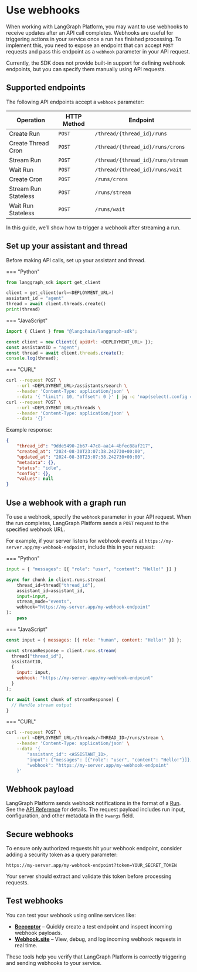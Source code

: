 # Use webhooks

When working with LangGraph Platform, you may want to use webhooks to receive updates after an API call completes. Webhooks are useful for triggering actions in your service once a run has finished processing. To implement this, you need to expose an endpoint that can accept `POST` requests and pass this endpoint as a `webhook` parameter in your API request.

Currently, the SDK does not provide built-in support for defining webhook endpoints, but you can specify them manually using API requests.

## Supported endpoints

The following API endpoints accept a `webhook` parameter:

| Operation | HTTP Method | Endpoint |
|-----------|------------|----------|
| Create Run | `POST` | `/thread/{thread_id}/runs` |
| Create Thread Cron | `POST` | `/thread/{thread_id}/runs/crons` |
| Stream Run | `POST` | `/thread/{thread_id}/runs/stream` |
| Wait Run | `POST` | `/thread/{thread_id}/runs/wait` |
| Create Cron | `POST` | `/runs/crons` |
| Stream Run Stateless | `POST` | `/runs/stream` |
| Wait Run Stateless | `POST` | `/runs/wait` |

In this guide, we’ll show how to trigger a webhook after streaming a run.

## Set up your assistant and thread

Before making API calls, set up your assistant and thread.

=== "Python"
```python
from langgraph_sdk import get_client

client = get_client(url=<DEPLOYMENT_URL>)
assistant_id = "agent"
thread = await client.threads.create()
print(thread)
```

=== "JavaScript"
```js
import { Client } from "@langchain/langgraph-sdk";

const client = new Client({ apiUrl: <DEPLOYMENT_URL> });
const assistantID = "agent";
const thread = await client.threads.create();
console.log(thread);
```

=== "CURL"
```bash
curl --request POST \
    --url <DEPLOYMENT_URL>/assistants/search \
    --header 'Content-Type: application/json' \
    --data '{ "limit": 10, "offset": 0 }' | jq -c 'map(select(.config == null or .config == {})) | .[0]' && \
curl --request POST \
    --url <DEPLOYMENT_URL>/threads \
    --header 'Content-Type: application/json' \
    --data '{}'
```

Example response:

```json
{
    "thread_id": "9dde5490-2b67-47c8-aa14-4bfec88af217",
    "created_at": "2024-08-30T23:07:38.242730+00:00",
    "updated_at": "2024-08-30T23:07:38.242730+00:00",
    "metadata": {},
    "status": "idle",
    "config": {},
    "values": null
}
```

## Use a webhook with a graph run

To use a webhook, specify the `webhook` parameter in your API request. When the run completes, LangGraph Platform sends a `POST` request to the specified webhook URL.

For example, if your server listens for webhook events at `https://my-server.app/my-webhook-endpoint`, include this in your request:

=== "Python"
```python
input = { "messages": [{ "role": "user", "content": "Hello!" }] }

async for chunk in client.runs.stream(
    thread_id=thread["thread_id"],
    assistant_id=assistant_id,
    input=input,
    stream_mode="events",
    webhook="https://my-server.app/my-webhook-endpoint"
):
    pass
```

=== "JavaScript"
```js
const input = { messages: [{ role: "human", content: "Hello!" }] };

const streamResponse = client.runs.stream(
  thread["thread_id"],
  assistantID,
  {
    input: input,
    webhook: "https://my-server.app/my-webhook-endpoint"
  }
);

for await (const chunk of streamResponse) {
  // Handle stream output
}
```

=== "CURL"
```bash
curl --request POST \
    --url <DEPLOYMENT_URL>/threads/<THREAD_ID>/runs/stream \
    --header 'Content-Type: application/json' \
    --data '{
        "assistant_id": <ASSISTANT_ID>,
        "input": {"messages": [{"role": "user", "content": "Hello!"}]},
        "webhook": "https://my-server.app/my-webhook-endpoint"
    }'
```

## Webhook payload

LangGraph Platform sends webhook notifications in the format of a [Run](../../cloud/concepts/runs.md). See the [API Reference](https://langchain-ai.github.io/langgraph/cloud/reference/api/api_ref.html#model/run) for details. The request payload includes run input, configuration, and other metadata in the `kwargs` field.

## Secure webhooks

To ensure only authorized requests hit your webhook endpoint, consider adding a security token as a query parameter:

```
https://my-server.app/my-webhook-endpoint?token=YOUR_SECRET_TOKEN
```

Your server should extract and validate this token before processing requests.

## Test webhooks

You can test your webhook using online services like:

- **[Beeceptor](https://beeceptor.com/)** – Quickly create a test endpoint and inspect incoming webhook payloads.
- **[Webhook.site](https://webhook.site/)** – View, debug, and log incoming webhook requests in real time.

These tools help you verify that LangGraph Platform is correctly triggering and sending webhooks to your service.
